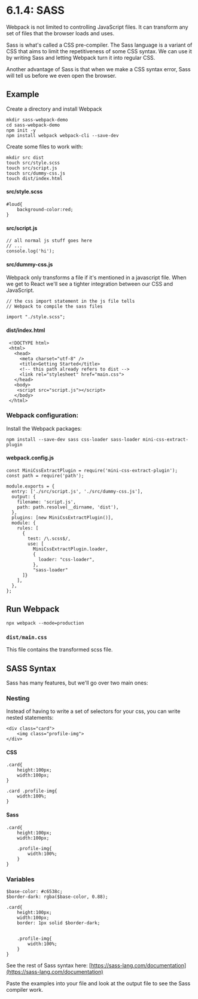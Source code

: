 # 6.1.4: SASS

Webpack is not limited to controlling JavaScript files. It can transform any set of files that the browser loads and uses.

Sass is what's called a CSS pre-compiler. The Sass language is a variant of CSS that aims to limit the repetitiveness of some CSS syntax. We can use it by writing Sass and letting Webpack turn it into regular CSS.

Another advantage of Sass is that when we make a CSS syntax error, Sass will tell us before we even open the browser.

## Example

Create a directory and install Webpack

```text
mkdir sass-webpack-demo
cd sass-webpack-demo
npm init -y
npm install webpack webpack-cli --save-dev
```

Create some files to work with:

```text
mkdir src dist
touch src/style.scss
touch src/script.js
touch src/dummy-css.js
touch dist/index.html
```

#### src/style.scss

```text
#loud{
    background-color:red;
}
```

#### src/script.js

```text
// all normal js stuff goes here
// ...
console.log('hi');
```

#### src/dummy-css.js

Webpack only transforms a file if it's mentioned in a javascript file. When we get to React we'll see a tighter integration between our CSS and JavaScript.

```text
// the css import statement in the js file tells
// Webpack to compile the sass files

import "./style.scss";
```

#### dist/index.html

```text
 <!DOCTYPE html>
 <html>
   <head>
     <meta charset="utf-8" />
     <title>Getting Started</title>
     <!-- this path already refers to dist -->
     <link rel="stylesheet" href="main.css">
   </head>
   <body>
    <script src="script.js"></script>
   </body>
 </html>
```

### Webpack configuration:

Install the Webpack packages:

```text
npm install --save-dev sass css-loader sass-loader mini-css-extract-plugin
```

#### webpack.config.js

```text
const MiniCssExtractPlugin = require('mini-css-extract-plugin');
const path = require('path');

module.exports = {
  entry: ['./src/script.js', './src/dummy-css.js'],
  output: {
    filename: 'script.js',
    path: path.resolve(__dirname, 'dist'),
  },
  plugins: [new MiniCssExtractPlugin()],
  module: {
    rules: [
      {
        test: /\.scss$/,
        use: [
          MiniCssExtractPlugin.loader,
          {
            loader: "css-loader",
          },
          "sass-loader"
      ]}
    ],
  },
};
```

## Run Webpack

```text
npx webpack --mode=production
```

### `dist/main.css`

This file contains the transformed scss file.

## SASS Syntax

Sass has many features, but we'll go over two main ones:

### Nesting

Instead of having to write a set of selectors for your css, you can write nested statements:

```text
<div class="card">
    <img class="profile-img">
</div>
```

#### CSS

```text
.card{
    height:100px;
    width:100px;
}

.card .profile-img{
    width:100%;
}
```

#### Sass

```text
.card{
    height:100px;
    width:100px;
    
    .profile-img{
        width:100%;
    }
}
```

### Variables

```text
$base-color: #c6538c;
$border-dark: rgba($base-color, 0.88);

.card{
    height:100px;
    width:100px;
    border: 1px solid $border-dark;

    
    .profile-img{
        width:100%;
    }
}
```

See the rest of Sass syntax here: [https://sass-lang.com/documentation](https://sass-lang.com/documentation)

Paste the examples into your file and look at the output file to see the Sass compiler work.

